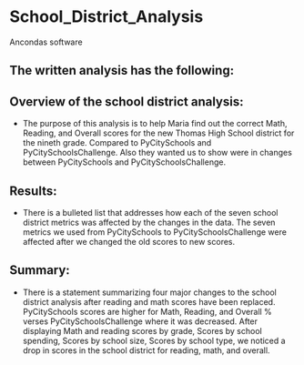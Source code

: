 # School_District_Analysis
Ancondas software 
## The written analysis has the following:
## Overview of the school district analysis:
- The purpose of this analysis is to help Maria find out the correct Math, Reading, and Overall scores for the new Thomas High School district for the nineth grade. Compared to PyCitySchools and PyCitySchoolsChallenge. Also they wanted us to show were in changes between PyCitySchools and PyCitySchoolsChallenge.
## Results:
- There is a bulleted list that addresses how each of the seven school district metrics was affected by the changes in the data. The seven metrics we used from PyCitySchools to PyCitySchoolsChallenge were affected after we changed the old scores to new scores. 
## Summary:
- There is a statement summarizing four major changes to the school district analysis after reading and math scores have been replaced. PyCitySchools scores are higher for Math, Reading, and Overall % verses PyCitySchoolsChallenge where it was decreased. After displaying Math and reading scores by grade, Scores by school spending, Scores by school size, Scores by school type, we noticed a drop in scores in the school district for reading, math, and overall.
